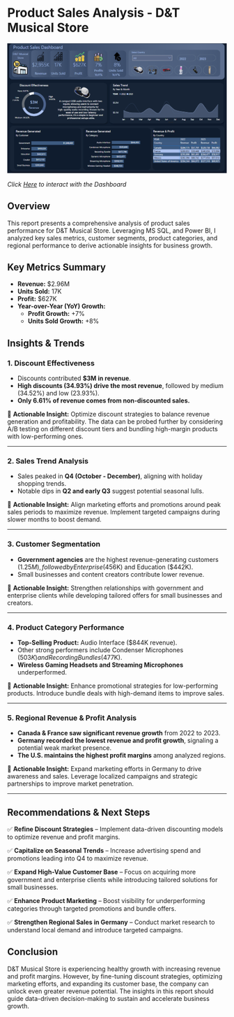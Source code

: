 # **Product Sales Analysis - D&T Musical Store**
![](DASHBOARD_IMAGE.png)

_Click [Here](https://app.powerbi.com/view?r=eyJrIjoiMTM4YmU1YTktN2RmZS00NDhiLTllYmQtODMwNzQ0MDE3OWJmIiwidCI6ImQ5MTZmMWVjLTA3MDktNDIzNC1iNDgyLTljYjIyOGUwZDk5NyJ9) to interact with the Dashboard_

## **Overview**
This report presents a comprehensive analysis of product sales performance for D&T Musical Store. Leveraging MS SQL, and Power BI, I analyzed key sales metrics, customer segments, product categories, and regional performance to derive actionable insights for business growth.

## **Key Metrics Summary**
- **Revenue:** $2.96M
- **Units Sold:** 17K
- **Profit:** $627K
- **Year-over-Year (YoY) Growth:**
  - **Profit Growth:** +7%
  - **Units Sold Growth:** +8%

## **Insights & Trends**
### **1. Discount Effectiveness**
- Discounts contributed **$3M in revenue**.
- **High discounts (34.93%) drive the most revenue**, followed by medium (34.52%) and low (23.93%).
- **Only 6.61% of revenue comes from non-discounted sales.**

📌 **Actionable Insight:** Optimize discount strategies to balance revenue generation and profitability. The data can be probed further by considering A/B testing on different discount tiers and bundling high-margin products with low-performing ones.

---

### **2. Sales Trend Analysis**
- Sales peaked in **Q4 (October - December)**, aligning with holiday shopping trends.
- Notable dips in **Q2 and early Q3** suggest potential seasonal lulls.

📌 **Actionable Insight:** Align marketing efforts and promotions around peak sales periods to maximize revenue. Implement targeted campaigns during slower months to boost demand.

---

### **3. Customer Segmentation**
- **Government agencies** are the highest revenue-generating customers ($1.25M), followed by Enterprise ($456K) and Education ($442K).
- Small businesses and content creators contribute lower revenue.

📌 **Actionable Insight:** Strengthen relationships with government and enterprise clients while developing tailored offers for small businesses and creators.

---

### **4. Product Category Performance**
- **Top-Selling Product:** Audio Interface ($844K revenue).
- Other strong performers include Condenser Microphones ($503K) and Recording Bundles ($477K).
- **Wireless Gaming Headsets and Streaming Microphones** underperformed.

📌 **Actionable Insight:** Enhance promotional strategies for low-performing products. Introduce bundle deals with high-demand items to improve sales.

---

### **5. Regional Revenue & Profit Analysis**
- **Canada & France saw significant revenue growth** from 2022 to 2023.
- **Germany recorded the lowest revenue and profit growth**, signaling a potential weak market presence.
- **The U.S. maintains the highest profit margins** among analyzed regions.

📌 **Actionable Insight:** Expand marketing efforts in Germany to drive awareness and sales. Leverage localized campaigns and strategic partnerships to improve market penetration.

---

## **Recommendations & Next Steps**
✅ **Refine Discount Strategies** – Implement data-driven discounting models to optimize revenue and profit margins.

✅ **Capitalize on Seasonal Trends** – Increase advertising spend and promotions leading into Q4 to maximize revenue.

✅ **Expand High-Value Customer Base** – Focus on acquiring more government and enterprise clients while introducing tailored solutions for small businesses.

✅ **Enhance Product Marketing** – Boost visibility for underperforming categories through targeted promotions and bundle offers.

✅ **Strengthen Regional Sales in Germany** – Conduct market research to understand local demand and introduce targeted campaigns.

## **Conclusion**
D&T Musical Store is experiencing healthy growth with increasing revenue and profit margins. However, by fine-tuning discount strategies, optimizing marketing efforts, and expanding its customer base, the company can unlock even greater revenue potential. The insights in this report should guide data-driven decision-making to sustain and accelerate business growth.



